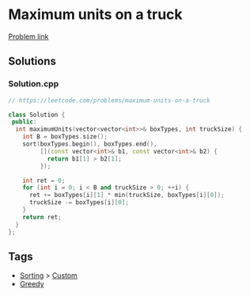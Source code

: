 # Maximum units on a truck

[Problem link](https://leetcode.com/problems/maximum-units-on-a-truck)

## Solutions


### Solution.cpp
```cpp
// https://leetcode.com/problems/maximum-units-on-a-truck

class Solution {
 public:
  int maximumUnits(vector<vector<int>>& boxTypes, int truckSize) {
    int B = boxTypes.size();
    sort(boxTypes.begin(), boxTypes.end(),
         [](const vector<int>& b1, const vector<int>& b2) {
           return b1[1] > b2[1];
         });

    int ret = 0;
    for (int i = 0; i < B and truckSize > 0; ++i) {
      ret += boxTypes[i][1] * min(truckSize, boxTypes[i][0]);
      truckSize -= boxTypes[i][0];
    }
    return ret;
  }
};
```
## Tags

* [Sorting](/Collections/sorting.md#sorting) > [Custom](/Collections/sorting.md#custom)
* [Greedy](/Collections/greedy.md#greedy)
